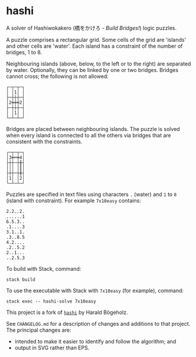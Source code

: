 # hashi

A solver of Hashiwokakero (橋をかけろ - _Build Bridges!_) logic puzzles.

A puzzle comprises a rectangular grid. Some cells of the grid are 'islands' and
other cells are 'water'. Each island has a constraint of the number of bridges,
1 to 8.

Neighbouring islands (above, below, to the left or to the right) are separated
by water. Optionally, they can be linked by one or two bridges. Bridges cannot
cross; the following is not allowed:

~~~text
┌─┬─┬─┐
│ │1│ │
├─┼┼┼─┤
│2╪╪╪2│
├─┼┼┼─┤
│ │1│ │
└─┴─┴─┘
~~~

Bridges are placed between neighbouring islands. The puzzle is solved when every
island is connected to all the others via bridges that are consistent with the
constraints.

~~~text
┌─┬─┬─┐
│3╪═╪4│
├┼┼─┼╫┤
│││ │║│
├┼┼─┼╫┤
│1│ │2│
└─┴─┴─┘
~~~

Puzzles are specified in text files using characters `.` (water) and `1` to `8` (island with constraint). For example `7x10easy` contains:

~~~text
2.2..2.
......1
6.5.3..
.1....3
3.1..1.
.3..8.5
4.2....
.2..5.2
2..1...
..2.5.3
~~~

To build with Stack, command:
~~~text
stack build
~~~

To use the executable with Stack with `7x10easy` (for example), command:
~~~text
stack exec -- hashi-solve 7x10easy
~~~

This project is a fork of [`hashi`](https://github.com/ctbo/hashi/tree/bd38e6f37635d74bd2fd3528821db04b9edf6643) by Harald Bögeholz.

See `CHANGELOG.md` for a description of changes and additions to that project.
The principal changes are:

* intended to make it easier to identify and follow the algorithm; and
* output in SVG rather than EPS.
